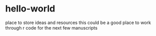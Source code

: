 # hello-world
place to store ideas and resources
this could be a good place to work through r code for the next few manuscripts
